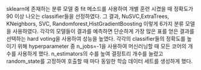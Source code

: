 sklearn에 존재하는 분류 모델 중 fit 메소드를 사용하여 개별 훈련 시켰을 때 정확도가 90 이상 나오는 classifier들을 선정하였다.
그 결과, NuSVC,ExtraTrees, KNeighbors, SVC, Randomforest,HistGradientBoosting 이렇게 6가지 분류 모델을 사용하였다.
각각의 모델들이 결과를 예측하면 단순하게 가장 많은 표를 얻은 결과를 선택하는 hard voting을 사용하여 성능을 높였다.
각각의 classifier들의 정확도를 높이기 위해 hyperparameter 중 n_jobs=-1을 사용하여 머신러닝할 때 모든 코어의 개수를 사용하게 했다.
n_estimators의 수를 높여 결정트리 개수를 늘렸고 random_state를 고정하여 호출할 때 마다 동일한 학습 데이터 세트를 생성하게 했다. 
